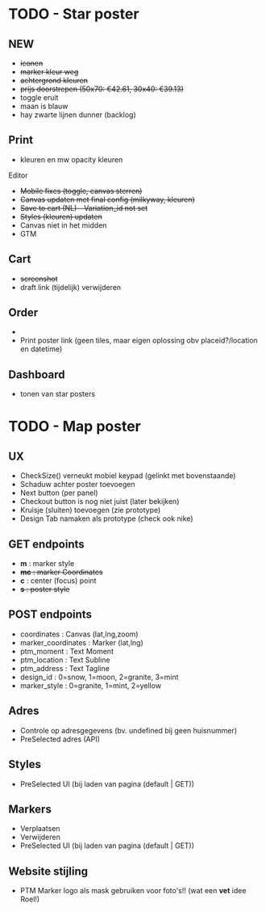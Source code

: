 # TODO - Star poster
NEW
---
- ~~iconen~~
- ~~marker kleur weg~~
- ~~achtergrond kleuren~~
- ~~prijs doorstrepen (50x70: €42.61, 30x40: €39.13)~~
- toggle eruit
- maan is blauw
- hay zwarte lijnen dunner (backlog)

Print
---
- kleuren en mw opacity kleuren

Editor
- ~~Mobile fixes (toggle, canvas sterren)~~
- ~~Canvas updaten met final config (milkyway, kleuren)~~
- ~~Save to cart (NL) - Variation_id not set~~
- ~~Styles (kleuren) updaten~~
- Canvas niet in het midden
- GTM

Cart
---
- ~~screenshot~~
- draft link (tijdelijk) verwijderen

Order
---
- 
- Print poster link (geen tiles, maar eigen oplossing obv placeid?/location en datetime)



Dashboard
---
- tonen van star posters

# TODO - Map poster

UX
---
- CheckSize() verneukt mobiel keypad (gelinkt met bovenstaande)
- Schaduw achter poster toevoegen
- Next button (per panel)
- Checkout button is nog niet juist (later bekijken)
- Kruisje (sluiten) toevoegen (zie prototype)
- Design Tab namaken als prototype (check ook nike)

GET endpoints
-------------
- **m** : marker style
- ~~**mc** : marker Coordinates~~
- **c** : center (focus) point
- ~~**s** : poster style~~

POST endpoints
--------------
- coordinates : Canvas (lat,lng,zoom)
- marker_coordinates : Marker (lat,lng)
- ptm_moment : Text Moment 
- ptm_location : Text Subline
- ptm_address : Text Tagline
- design_id : 0=snow, 1=moon, 2=granite, 3=mint
- marker_style : 0=granite, 1=mint, 2=yellow

Adres
-----
- Controle op adresgegevens (bv. undefined bij geen huisnummer)
- PreSelected adres (API)

Styles
------
- PreSelected UI (bij laden van pagina (default | GET))

Markers
-------
- Verplaatsen
- Verwijderen
- PreSelected UI (bij laden van pagina (default | GET))

Website stijling
-----
- PTM Marker logo als mask gebruiken voor foto's!! (wat een **vet** idee Roel!)